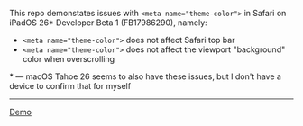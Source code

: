 This repo demonstates issues with `<meta name="theme-color">` in Safari on iPadOS 26\* Developer Beta 1 (FB17986290), namely:

- `<meta name="theme-color">` does not affect Safari top bar
- `<meta name="theme-color">` does not affect the viewport "background" color when overscrolling

\* — macOS Tahoe 26 seems to also have these issues, but I don't have a device to confirm that for myself

---

[Demo][1]

[1]: https://anton.codes/ipados26-safari-theme-issues/
